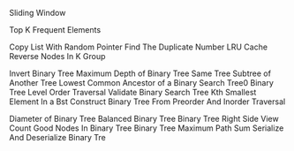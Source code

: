 <!-- Fixing formats -->

Sliding Window

<!-- Redo -->

Top K Frequent Elements

<!-- LinkedList -->

Copy List With Random Pointer
Find The Duplicate Number
LRU Cache
Reverse Nodes In K Group

<!-- review -->

Invert Binary Tree
Maximum Depth of Binary Tree
Same Tree
Subtree of Another Tree
Lowest Common Ancestor of a Binary Search Tree0
Binary Tree Level Order Traversal
Validate Binary Search Tree
Kth Smallest Element In a Bst
Construct Binary Tree From Preorder And Inorder Traversal

<!-- Trees -->

Diameter of Binary Tree
Balanced Binary Tree
Binary Tree Right Side View
Count Good Nodes In Binary Tree
Binary Tree Maximum Path Sum
Serialize And Deserialize Binary Tre
